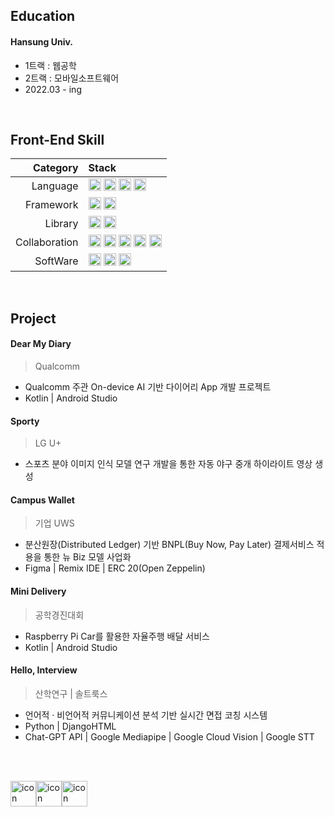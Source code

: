 ## Education
#### Hansung Univ.
- 1트랙 : 웹공학
- 2트랙 : 모바일소프트웨어
- 2022.03 - ing

<br>

## Front-End Skill
| Category | Stack |
|------:|:------|
|Language|<img src="https://img.shields.io/badge/Java-FFE2DD?style=for-the-badge&logo=CoffeeScript&logoColor=black" height="20"/> <img src="https://img.shields.io/badge/JavaScript-FDECC8?style=for-the-badge&logo=JavaScript&logoColor=black" height="20"/> <img src="https://img.shields.io/badge/Python-D3DFEF?style=for-the-badge&logo=Python&logoColor=black" height="20"/> <img src="https://img.shields.io/badge/Kotlin-E8DEEE?style=for-the-badge&logo=Kotlin&logoColor=black" height="20"/>|
|Framework|<img src="https://img.shields.io/badge/React-D3E5EF?style=for-the-badge&logo=React&logoColor=black" height="20"/> <img src="https://img.shields.io/badge/Flask-E3E2E0?style=for-the-badge&logo=Flask&logoColor=black" height="20"/>|
|Library|  <img src="https://img.shields.io/badge/OpenCV-EFDFDA?style=for-the-badge&logo=OpenCV&logoColor=black" height="20"/> <img src="https://img.shields.io/badge/Tensorflow-FADEC9?style=for-the-badge&logo=Tensorflow&logoColor=black" height="20"/>|
|Collaboration|<img src="https://img.shields.io/badge/Figma-F4E0EF?style=for-the-badge&logo=Figma&logoColor=black" height="20"/> <img src="https://img.shields.io/badge/Slack-FAD7C9?style=for-the-badge&logo=Slack&logoColor=black" height="20"/> <img src="https://img.shields.io/badge/GitHub-E0E0E3?style=for-the-badge&logo=GitHub&logoColor=white" height="20"/> <img src="https://img.shields.io/badge/Notion-F1F0F0?style=for-the-badge&logo=Notion&logoColor=black" height="20"/> <img src="https://img.shields.io/badge/Discord-E8DEEE?style=for-the-badge&logo=Discord&logoColor=black" height="20"/>|
|SoftWare|  <img src="https://img.shields.io/badge/Android Studio-DBEDDB?style=for-the-badge&logo=AndroidStudio&logoColor=black" height="20"/> <img src="https://img.shields.io/badge/Xcode-D3E1EF?style=for-the-badge&logo=Xcode&logoColor=black" height="20"/> <img src="https://img.shields.io/badge/IntelliJ-F4E0E3?style=for-the-badge&logo=IntelliJ IDEA&logoColor=black" height="20"/>|

<br>

## Project
#### Dear My Diary
> Qualcomm
- Qualcomm 주관 On-device AI 기반 다이어리 App 개발 프로젝트<br>
- Kotlin | Android Studio

#### Sporty
> LG U+
- 스포츠 분야 이미지 인식 모델 연구 개발을 통한 자동 야구 중개 하이라이트 영상 생성

#### Campus Wallet
> 기업 UWS
- 분산원장(Distributed Ledger) 기반 BNPL(Buy Now, Pay Later) 결제서비스 적용을 통한 뉴 Biz 모델 사업화
- Figma | Remix IDE | ERC 20(Open Zeppelin)

#### Mini Delivery
> 공학경진대회
- Raspberry Pi Car를 활용한 자율주행 배달 서비스
- Kotlin | Android Studio

#### Hello, Interview
> 산학연구 | 솔트룩스
- 언어적 · 비언어적 커뮤니케이션 분석 기반 실시간 면접 코칭 시스템
- Python | DjangoHTML
- Chat-GPT API | Google Mediapipe | Google Cloud Vision | Google STT


<br><br>
<div style="display: flex; align-items: flex-start;">
  <img src="https://techstack-generator.vercel.app/react-icon.svg" alt="icon" width="41" height="41" />
  <img src="https://techstack-generator.vercel.app/python-icon.svg" alt="icon" width="41" height="41" />
  <img src="https://techstack-generator.vercel.app/github-icon.svg" alt="icon" width="41" height="41" />
</div>



<!--
##### githun status
<div style="display: flex; align-items: flex-start;">
  <img src="https://github-readme-stats.vercel.app/api/top-langs/?username=irenechoii&langs_count=5" height="160" />
  <img src="http://mazandi.herokuapp.com/api?handle={handle}&theme=warm" height="160" />
</div>
-->
